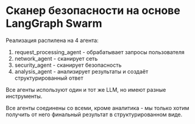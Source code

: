 # Сканер безопасности на основе LangGraph Swarm


Реализация распилена на 4 агента:
1. request_processing_agent - обрабатывает запросы пользователя
2. network_agent - сканирует сеть
3. security_agent - сканирует безопасность
4. analysis_agent - анализирует результаты и создаёт структурированный ответ

Все агенты используют один и тот же LLM, но имеют разные инструменты.

Все агенты соединены со всеми, кроме аналитика - мы только хотим получить от него финальный результат в структурированном виде.